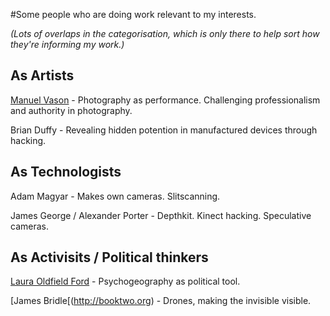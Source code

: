 #Some people who are doing work relevant to my interests. 

*(Lots of overlaps in the categorisation, which is only there to help sort how they're informing my work.)*

## As Artists

[Manuel Vason](http://manuelvason.com) - Photography as performance. Challenging professionalism and authority in photography. 

Brian Duffy - Revealing hidden potention in manufactured devices through hacking.

## As Technologists

Adam Magyar - Makes own cameras. Slitscanning.

James George / Alexander Porter - Depthkit. Kinect hacking. Speculative cameras. 

## As Activisits / Political thinkers

[Laura Oldfield Ford](http://lauraoldfieldford.blogspot.co.uk) - Psychogeography as political tool. 

[James Bridle[(http://booktwo.org) - Drones, making the invisible visible. 

